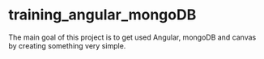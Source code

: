 # training_angular_mongoDB
The main goal of this project is to get used Angular, mongoDB and canvas by creating something very simple.
